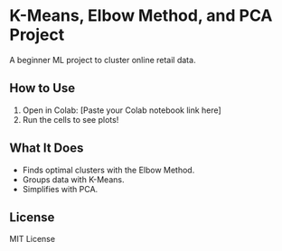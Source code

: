 # K-Means, Elbow Method, and PCA Project

A beginner ML project to cluster online retail data.

## How to Use
1. Open in Colab: [Paste your Colab notebook link here]
2. Run the cells to see plots!

## What It Does
- Finds optimal clusters with the Elbow Method.
- Groups data with K-Means.
- Simplifies with PCA.

## License
MIT License
